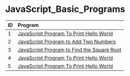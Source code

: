# JavaScript_Basic_Programs
| ID |   Program     |
| :-------- | :------- | 
| 1      | [JavaScript Program To Print Hello World](https://github.com/Avinash-web3/JavaScript_Basic_Programs/blob/main/Programs/HelloWorld.js) |  
| 2     | [JavaScript Program to Add Two Numbers](https://github.com/Avinash-web3/JavaScript_Basic_Programs/blob/main/Programs/addation.py) |
| 3      | [JavaScript Program to Find the Square Root](https://github.com/Avinash-web3/JavaScript_Basic_Programs/blob/main/Programs/squareroot.js) |
| 4      | [JavaScript Program To Print Hello World](https://github.com/Avinash-web3/JavaScript_Star_Pattern_Program/blob/main/Pattern-1.js) |
| 5      | [JavaScript Program To Print Hello World](https://github.com/Avinash-web3/JavaScript_Star_Pattern_Program/blob/main/Pattern-1.js) |
